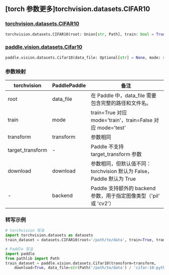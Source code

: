 ## [torch 参数更多]torchvision.datasets.CIFAR10

### [torchvision.datasets.CIFAR10](https://pytorch.org/vision/main/generated/torchvision.datasets.CIFAR10.html)

```python
torchvision.datasets.CIFAR10(root: Union[str, Path], train: bool = True, transform: Optional[Callable] = None, target_transform: Optional[Callable] = None, download: bool = False)
```

### [paddle.vision.datasets.Cifar10](https://www.paddlepaddle.org.cn/documentation/docs/zh/api/paddle/vision/datasets/Cifar10_cn.html)

```python
paddle.vision.datasets.Cifar10(data_file: Optional[str] = None, mode: str = 'train', transform: Optional[Callable] = None, download: bool = True, backend: Optional[str] = None)
```


### 参数映射

| torchvision        | PaddlePaddle           | 备注                                                       |
| ---------------------- | --------------------- | ---------------------------------------------------------- |
| root                   | data_file             | 在 Paddle 中，data_file 需要包含完整的路径和文件名。         |
| train                  | mode                  | train=True 对应 mode='train'，train=False 对应 mode='test' |
| transform              | transform             | 参数相同                                                   |
| target_transform       | -                     | Paddle 不支持 target_transform 参数                        |
| download               | download              | 参数相同，但默认值不同：torchvision 默认为 False，Paddle 默认为 True |
| -                      | backend               | Paddle 支持额外的 backend 参数，用于指定图像类型（'pil' 或 'cv2'） |

### 转写示例

```python
# torchvision 写法
import torchvision.datasets as datasets
train_dataset = datasets.CIFAR10(root='/path/to/data', train=True, transform=transform, download=True)

# Paddle 写法
import paddle
from pathlib import Path
train_dataset = paddle.vision.datasets.Cifar10(transform=transform,
    download=True, data_file=str(Path('/path/to/data') / 'cifar-10-python.tar.gz'), mode='train')
```

